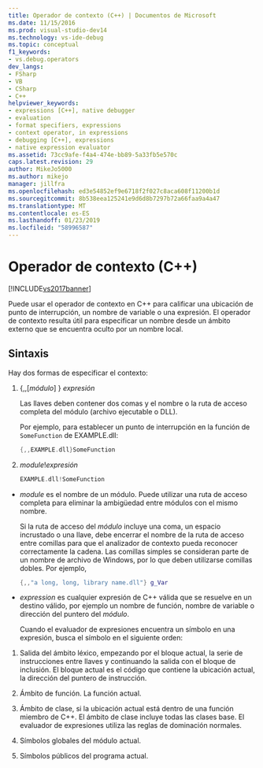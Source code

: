 ```yaml
---
title: Operador de contexto (C++) | Documentos de Microsoft
ms.date: 11/15/2016
ms.prod: visual-studio-dev14
ms.technology: vs-ide-debug
ms.topic: conceptual
f1_keywords:
- vs.debug.operators
dev_langs:
- FSharp
- VB
- CSharp
- C++
helpviewer_keywords:
- expressions [C++], native debugger
- evaluation
- format specifiers, expressions
- context operator, in expressions
- debugging [C++], expressions
- native expression evaluator
ms.assetid: 73cc9afe-f4a4-474e-bb89-5a33fb5e570c
caps.latest.revision: 29
author: MikeJo5000
ms.author: mikejo
manager: jillfra
ms.openlocfilehash: ed3e54852ef9e6718f2f027c8aca608f11200b1d
ms.sourcegitcommit: 8b538eea125241e9d6d8b7297b72a66faa9a4a47
ms.translationtype: MT
ms.contentlocale: es-ES
ms.lasthandoff: 01/23/2019
ms.locfileid: "58996587"
---
```

# <a name="context-operator-c"></a>Operador de contexto (C++)
[!INCLUDE[vs2017banner](../includes/vs2017banner.md)]

Puede usar el operador de contexto en C++ para calificar una ubicación de punto de interrupción, un nombre de variable o una expresión. El operador de contexto resulta útil para especificar un nombre desde un ámbito externo que se encuentra oculto por un nombre local.  
  
##  <a name="BKMK_Using_context_operators_to_specify_a_symbol"></a> Sintaxis  
 Hay dos formas de especificar el contexto:  
  
1.  {,,[*módulo*] } *expresión*  
  
     Las llaves deben contener dos comas y el nombre o la ruta de acceso completa del módulo (archivo ejecutable o DLL).  
  
     Por ejemplo, para establecer un punto de interrupción en la función de `SomeFunction` de EXAMPLE.dll:  
  
    ```cpp  
    {,,EXAMPLE.dll}SomeFunction  
    ```  
  
2.  *module*!*expresión*  
  
    ```cpp  
    EXAMPLE.dll!SomeFunction  
    ```  
  
- *module* es el nombre de un módulo. Puede utilizar una ruta de acceso completa para eliminar la ambigüedad entre módulos con el mismo nombre.  
  
   Si la ruta de acceso del *módulo* incluye una coma, un espacio incrustado o una llave, debe encerrar el nombre de la ruta de acceso entre comillas para que el analizador de contexto pueda reconocer correctamente la cadena. Las comillas simples se consideran parte de un nombre de archivo de Windows, por lo que deben utilizarse comillas dobles. Por ejemplo,  
  
  ```cpp  
  {,,"a long, long, library name.dll"} g_Var  
  ```  
  
- *expression* es cualquier expresión de C++ válida que se resuelve en un destino válido, por ejemplo un nombre de función, nombre de variable o dirección del puntero del *módulo*.  
  
  Cuando el evaluador de expresiones encuentra un símbolo en una expresión, busca el símbolo en el siguiente orden:  
  
1.  Salida del ámbito léxico, empezando por el bloque actual, la serie de instrucciones entre llaves y continuando la salida con el bloque de inclusión. El bloque actual es el código que contiene la ubicación actual, la dirección del puntero de instrucción.  
  
2.  Ámbito de función. La función actual.  
  
3.  Ámbito de clase, si la ubicación actual está dentro de una función miembro de C++. El ámbito de clase incluye todas las clases base. El evaluador de expresiones utiliza las reglas de dominación normales.  
  
4.  Símbolos globales del módulo actual.  
  
5.  Símbolos públicos del programa actual.
